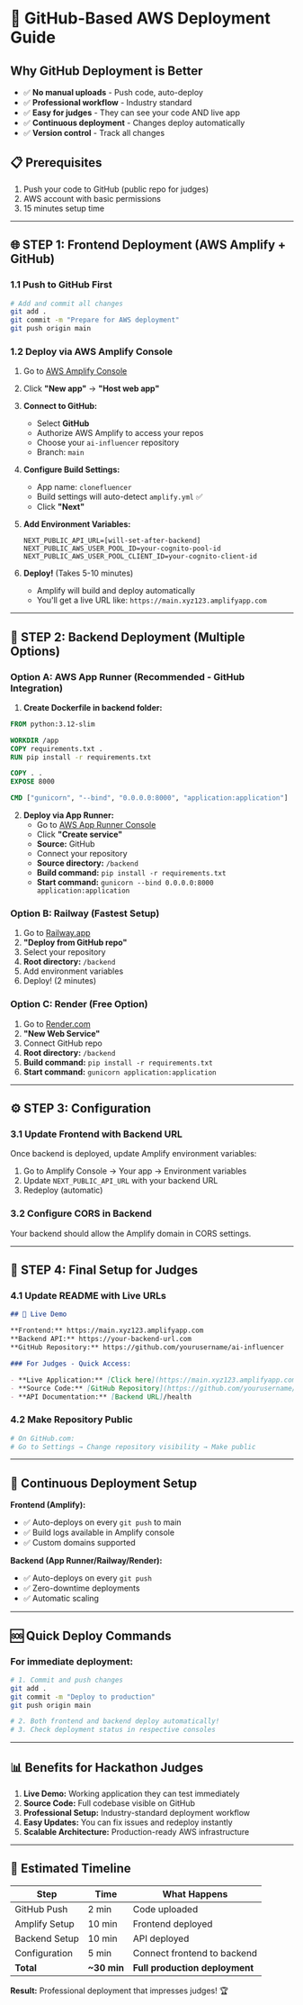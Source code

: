 # 🚀 GitHub-Based AWS Deployment Guide

## Why GitHub Deployment is Better

- ✅ **No manual uploads** - Push code, auto-deploy
- ✅ **Professional workflow** - Industry standard
- ✅ **Easy for judges** - They can see your code AND live app
- ✅ **Continuous deployment** - Changes deploy automatically
- ✅ **Version control** - Track all changes

## 📋 Prerequisites

1. Push your code to GitHub (public repo for judges)
2. AWS account with basic permissions
3. 15 minutes setup time

---

## 🌐 STEP 1: Frontend Deployment (AWS Amplify + GitHub)

### 1.1 Push to GitHub First

```bash
# Add and commit all changes
git add .
git commit -m "Prepare for AWS deployment"
git push origin main
```

### 1.2 Deploy via AWS Amplify Console

1. Go to [AWS Amplify Console](https://console.aws.amazon.com/amplify/)
2. Click **"New app"** → **"Host web app"**
3. **Connect to GitHub:**

   - Select **GitHub**
   - Authorize AWS Amplify to access your repos
   - Choose your `ai-influencer` repository
   - Branch: `main`

4. **Configure Build Settings:**

   - App name: `clonefluencer`
   - Build settings will auto-detect `amplify.yml` ✅
   - Click **"Next"**

5. **Add Environment Variables:**

   ```
   NEXT_PUBLIC_API_URL=[will-set-after-backend]
   NEXT_PUBLIC_AWS_USER_POOL_ID=your-cognito-pool-id
   NEXT_PUBLIC_AWS_USER_POOL_CLIENT_ID=your-cognito-client-id
   ```

6. **Deploy!** (Takes 5-10 minutes)
   - Amplify will build and deploy automatically
   - You'll get a live URL like: `https://main.xyz123.amplifyapp.com`

---

## 🔧 STEP 2: Backend Deployment (Multiple Options)

### Option A: AWS App Runner (Recommended - GitHub Integration)

1. **Create Dockerfile in backend folder:**

```dockerfile
FROM python:3.12-slim

WORKDIR /app
COPY requirements.txt .
RUN pip install -r requirements.txt

COPY . .
EXPOSE 8000

CMD ["gunicorn", "--bind", "0.0.0.0:8000", "application:application"]
```

2. **Deploy via App Runner:**
   - Go to [AWS App Runner Console](https://console.aws.amazon.com/apprunner/)
   - Click **"Create service"**
   - **Source:** GitHub
   - Connect your repository
   - **Source directory:** `/backend`
   - **Build command:** `pip install -r requirements.txt`
   - **Start command:** `gunicorn --bind 0.0.0.0:8000 application:application`

### Option B: Railway (Fastest Setup)

1. Go to [Railway.app](https://railway.app)
2. **"Deploy from GitHub repo"**
3. Select your repository
4. **Root directory:** `/backend`
5. Add environment variables
6. Deploy! (2 minutes)

### Option C: Render (Free Option)

1. Go to [Render.com](https://render.com)
2. **"New Web Service"**
3. Connect GitHub repo
4. **Root directory:** `/backend`
5. **Build command:** `pip install -r requirements.txt`
6. **Start command:** `gunicorn application:application`

---

## ⚙️ STEP 3: Configuration

### 3.1 Update Frontend with Backend URL

Once backend is deployed, update Amplify environment variables:

1. Go to Amplify Console → Your app → Environment variables
2. Update `NEXT_PUBLIC_API_URL` with your backend URL
3. Redeploy (automatic)

### 3.2 Configure CORS in Backend

Your backend should allow the Amplify domain in CORS settings.

---

## 🎯 STEP 4: Final Setup for Judges

### 4.1 Update README with Live URLs

```markdown
## 🚀 Live Demo

**Frontend:** https://main.xyz123.amplifyapp.com
**Backend API:** https://your-backend-url.com
**GitHub Repository:** https://github.com/yourusername/ai-influencer

### For Judges - Quick Access:

- **Live Application:** [Click here](https://main.xyz123.amplifyapp.com)
- **Source Code:** [GitHub Repository](https://github.com/yourusername/ai-influencer)
- **API Documentation:** [Backend URL]/health
```

### 4.2 Make Repository Public

```bash
# On GitHub.com:
# Go to Settings → Change repository visibility → Make public
```

---

## 🔄 Continuous Deployment Setup

**Frontend (Amplify):**

- ✅ Auto-deploys on every `git push` to main
- ✅ Build logs available in Amplify console
- ✅ Custom domains supported

**Backend (App Runner/Railway/Render):**

- ✅ Auto-deploys on every `git push`
- ✅ Zero-downtime deployments
- ✅ Automatic scaling

---

## 🆘 Quick Deploy Commands

### For immediate deployment:

```bash
# 1. Commit and push changes
git add .
git commit -m "Deploy to production"
git push origin main

# 2. Both frontend and backend deploy automatically!
# 3. Check deployment status in respective consoles
```

---

## 📊 Benefits for Hackathon Judges

1. **Live Demo:** Working application they can test immediately
2. **Source Code:** Full codebase visible on GitHub
3. **Professional Setup:** Industry-standard deployment workflow
4. **Easy Updates:** You can fix issues and redeploy instantly
5. **Scalable Architecture:** Production-ready AWS infrastructure

---

## 🎯 Estimated Timeline

| Step          | Time        | What Happens                   |
| ------------- | ----------- | ------------------------------ |
| GitHub Push   | 2 min       | Code uploaded                  |
| Amplify Setup | 10 min      | Frontend deployed              |
| Backend Setup | 10 min      | API deployed                   |
| Configuration | 5 min       | Connect frontend to backend    |
| **Total**     | **~30 min** | **Full production deployment** |

**Result:** Professional deployment that impresses judges! 🏆

